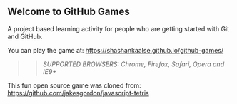## Welcome to GitHub Games

A project based learning activity for people who are getting started with Git and GitHub.

You can play the game at: https://shashankaalse.github.io/github-games/

>> _*SUPPORTED BROWSERS*: Chrome, Firefox, Safari, Opera and IE9+_

This fun open source game was cloned from: https://github.com/jakesgordon/javascript-tetris
